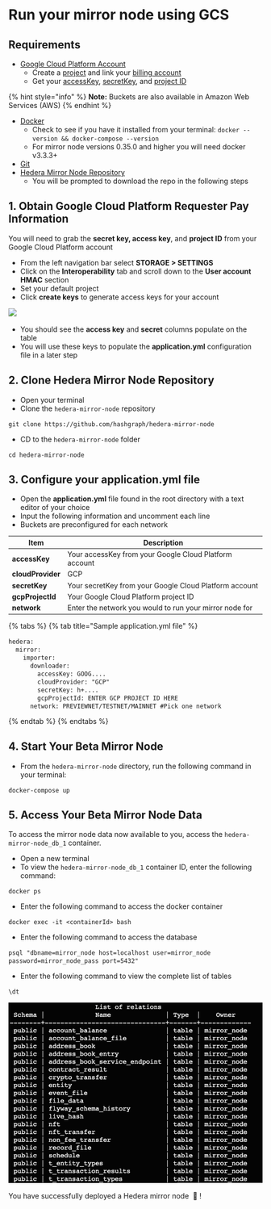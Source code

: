 # Run your mirror node using GCS

## Requirements

* [Google Cloud Platform Account](https://cloud.google.com)
  * Create a [project](https://cloud.google.com/resource-manager/docs/creating-managing-projects) and link your [billing account](https://cloud.google.com/billing/docs/how-to/manage-billing-account)
  * Get your [accessKey](https://cloud.google.com/storage/docs/authentication/managing-hmackeys), [secretKey](https://cloud.google.com/storage/docs/authentication/managing-hmackeys), and [project ID](https://cloud.google.com/resource-manager/docs/creating-managing-projects)

{% hint style="info" %}
**Note:** Buckets are also available in Amazon Web Services (AWS)
{% endhint %}

* [Docker](https://www.docker.com/get-docker)
  * Check to see if you have it installed from your terminal: `docker --version && docker-compose --version`
  * For mirror node versions 0.35.0 and higher you will need docker v3.3.3+
* [Git](https://git-scm.com/book/en/v2/Getting-Started-Installing-Git)
* [Hedera Mirror Node Repository](https://github.com/hashgraph/hedera-mirror-node)&#x20;
  * You will be prompted to download the repo in the following steps&#x20;

## 1. Obtain Google Cloud Platform Requester Pay Information

You will need to grab the **secret key, access key**, and **project ID** from your Google Cloud Platform account

* From the left navigation bar select **STORAGE > SETTINGS**
* Click on the **Interoperability** tab and scroll down to the **User account HMAC** section
* Set your default project
* Click **create keys** to generate access keys for your account

![](../../.gitbook/assets/hmac\_keygen.gif)

* You should see the **access key** and **secret** columns populate on the table
* You will use these keys to populate the **application.yml** configuration file in a later step

## 2. Clone Hedera Mirror Node Repository

* Open your terminal
* Clone the `hedera-mirror-node` repository&#x20;

```
git clone https://github.com/hashgraph/hedera-mirror-node
```

* CD to the `hedera-mirror-node` folder

```
cd hedera-mirror-node
```

## 3. Configure your application.yml file

* Open the **application.yml** file found in the root directory with a text editor of your choice&#x20;
* Input the following information and uncomment each line
* Buckets are preconfigured for each network

| Item              | Description                                             |
| ----------------- | ------------------------------------------------------- |
| **accessKey**     | Your accessKey from your Google Cloud Platform account  |
| **cloudProvider** | GCP                                                     |
| **secretKey**     | Your secretKey from your Google Cloud Platform account  |
| **gcpProjectId**  | Your Google Cloud Platform project ID                   |
| **network**       | Enter the network you would to run your mirror node for |

{% tabs %}
{% tab title="Sample application.yml file" %}
```
hedera:
  mirror:
    importer: 
      downloader:
        accessKey: GOOG....
        cloudProvider: "GCP"
        secretKey: h+....
        gcpProjectId: ENTER GCP PROJECT ID HERE
      network: PREVIEWNET/TESTNET/MAINNET #Pick one network
```
{% endtab %}
{% endtabs %}

## 4. Start Your Beta Mirror Node

* From the `hedera-mirror-node` directory, run the following command in your terminal:

```
docker-compose up
```

## 5. Access Your Beta Mirror Node Data

To access the mirror node data now available to you, access the `hedera-mirror-node_db_1` container.

* Open a new terminal
* To view the `hedera-mirror-node_db_1` container ID, enter the following command:

```
docker ps
```

* Enter the following command to access the docker container

```
docker exec -it <containerId> bash
```

* Enter the following command to access the database

```
psql "dbname=mirror_node host=localhost user=mirror_node password=mirror_node_pass port=5432"
```

* Enter the following command to view the complete list of tables

```
\dt
```

![](<../../.gitbook/assets/image (1) (1) (1) (1) (1) (1) (1) (1).png>)

You have successfully deployed a Hedera mirror node ​ 🥳 !
